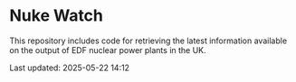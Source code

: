 # Nuke Watch

This repository includes code for retrieving the latest information available on the output of EDF nuclear power plants in the UK.

Last updated: 2025-05-22 14:12